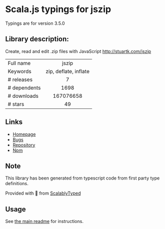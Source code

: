 
# Scala.js typings for jszip

Typings are for version 3.5.0

## Library description:
Create, read and edit .zip files with JavaScript http://stuartk.com/jszip

|                    |                 |
| ------------------ | :-------------: |
| Full name          | jszip |
| Keywords           | zip, deflate, inflate |
| # releases         | 7 |
| # dependents       | 1698 |
| # downloads        | 167076658 |
| # stars            | 49 |

## Links
- [Homepage](https://github.com/Stuk/jszip#readme)
- [Bugs](https://github.com/Stuk/jszip/issues)
- [Repository](https://github.com/Stuk/jszip)
- [Npm](https://www.npmjs.com/package/jszip)
    


## Note
This library has been generated from typescript code from first party type definitions.

Provided with :purple_heart: from [ScalablyTyped](https://github.com/oyvindberg/ScalablyTyped)

## Usage
See [the main readme](../../readme.md) for instructions.


